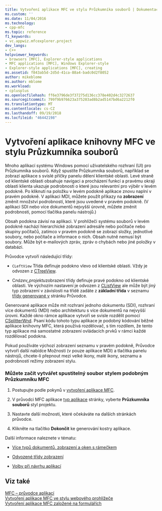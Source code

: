```yaml
---
title: Vytvoření aplikace MFC ve stylu Průzkumníka souborů | Dokumentace Microsoftu
ms.custom: ''
ms.date: 11/04/2016
ms.technology:
- cpp-mfc
ms.topic: reference
f1_keywords:
- vc.appwiz.mfcexplorer.project
dev_langs:
- C++
helpviewer_keywords:
- browsers [MFC], Explorer-style applications
- MFC applications [MFC], Windows Explorer-style
- Explorer-style applications [MFC], creating
ms.assetid: f843ab5d-2d5d-41ca-88a4-badc0d2f8052
author: mikeblome
ms.author: mblome
ms.workload:
- cplusplus
ms.openlocfilehash: ff6e3796de3f37275d136cc378e402d4c3272637
ms.sourcegitcommit: 799f9b976623a375203ad8b2ad5147bd6a2212f0
ms.translationtype: MT
ms.contentlocale: cs-CZ
ms.lasthandoff: 09/19/2018
ms.locfileid: "46442198"
---
```

# <a name="creating-a-file-explorer-style-mfc-application"></a>Vytvoření aplikace knihovny MFC ve stylu Průzkumníka souborů

Mnoho aplikací systému Windows pomocí uživatelského rozhraní (UI) pro Průzkumníka souborů. Když spustíte Průzkumníka souborů, například se zobrazí aplikace s svislé příčky panelu dělení klientské oblasti. Levé straně od klientské oblasti obsahuje navigaci a procházení funkcí a pravému okraji oblasti klienta ukazuje podrobnosti o které jsou relevantní pro výběr v levém podokně. Po kliknutí na položku v levém podokně aplikace znovu naplní v pravém podokně. V aplikaci MDI, můžete použít příkazy na **zobrazení** změnit množství podrobností, které jsou uvedené v pravém podokně. (V aplikaci SDI nebo více dokumentů nejvyšší úrovně, můžete změnit podrobnosti, pomocí tlačítka panelu nástrojů.)

Obsah podokna závisí na aplikaci. V prohlížeči systému souborů v levém podokně nachází hierarchické zobrazení adresáře nebo počítače nebo skupiny počítačů, zatímco v pravém podokně se zobrazí složky, jednotlivé soubory, nebo počítače a informace o nich. Obsah nutně nemusí být soubory. Může být e-mailových zpráv, zpráv o chybách nebo jiné položky v databázi.

Průvodce vytvoří následující třídy:

- `CLeftView` Třída definuje podokno vlevo od klientské oblasti. Vždy je odvozen z [CTreeView](../../mfc/reference/ctreeview-class.md).

- C*název_projektu*zobrazení třídy definuje pravé podokno od klientské oblasti. Ve výchozím nastavení je odvozen z [CListView](../../mfc/reference/clistview-class.md) ale může být jiný typ zobrazení v závislosti na třídě zadáte z **základní třída** v seznamu [třídy generované v](../../mfc/reference/generated-classes-mfc-application-wizard.md) stránku Průvodce.

Generované aplikace může mít rozhraní jednoho dokumentu (SDI), rozhraní více dokumentů (MDI) nebo architekturu s více dokumentů na nejvyšší úrovni. Každé okno rámce aplikace vytvoří se svisle rozdělit pomocí [CSplitterWnd](../../mfc/reference/csplitterwnd-class.md). Psaní kódu tohoto typu aplikace je podobný kódování běžné aplikace knihovny MFC, která používá rozdělovač, s tím rozdílem, že tento typ aplikace má samostatné zobrazení ovládacích prvků v rámci každé rozdělovač podokna.

Pokud používáte výchozí zobrazení seznamu v pravém podokně, Průvodce vytvoří další nabídce Možnosti (v pouze aplikace MDI) a tlačítka panelu nástrojů, chcete-li přepnout mezi velké ikony, malé ikony, seznamu a podrobností režimy zobrazení stylu.

### <a name="to-begin-creating-a-file-explorer-style-mfc-executable"></a>Můžete začít vytvářet spustitelný soubor stylem podobným Průzkumníku MFC

1. Postupujte podle pokynů v [vytvoření aplikace MFC](../../mfc/reference/creating-an-mfc-application.md).

1. V průvodci MFC aplikace [typ aplikace](../../mfc/reference/application-type-mfc-application-wizard.md) stránky, vyberte **Průzkumníka souborů** styl projektu.

1. Nastavte další možnosti, které očekáváte na dalších stránkách průvodce.

1. Klikněte na tlačítko **Dokončit** ke generování kostry aplikace.

Další informace naleznete v tématu:

- [Více typů dokumentů, zobrazení a oken s rámečkem](../../mfc/multiple-document-types-views-and-frame-windows.md)

- [Odvozené třídy zobrazení](../../mfc/derived-view-classes-available-in-mfc.md)

- [Volby při návrhu aplikací](../../mfc/application-design-choices.md)

## <a name="see-also"></a>Viz také

[MFC – průvodce aplikací](../../mfc/reference/mfc-application-wizard.md)<br/>
[Vytvoření aplikace MFC ve stylu webového prohlížeče](../../mfc/reference/creating-a-web-browser-style-mfc-application.md)<br/>
[Vytvoření aplikace MFC založené na formulářích](../../mfc/reference/creating-a-forms-based-mfc-application.md)


